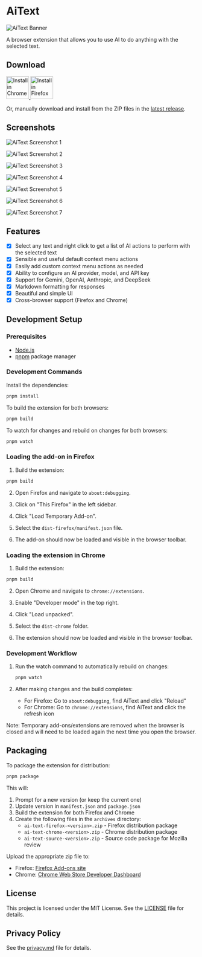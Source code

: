 # AiText

![AiText Banner](./branding/banner.png)

A browser extension that allows you to use AI to do anything with the selected text.

## Download

<a href="https://github.com/vishaltelangre/AiText/releases/latest" target="_blank">
   <img src="./icons/chrome-web-store-badge.png" alt="Install in Chrome" height="60" />
</a>
<a href="https://addons.mozilla.org/en-US/firefox/addon/AiText" target="_blank">
   <img src="./icons/firefox-get-the-addon-badge.png" alt="Install in Firefox" height="60" />
</a>

Or, manually download and install from the ZIP files in the [latest release](https://github.com/vishaltelangre/AiText/releases/latest).

## Screenshots

![AiText Screenshot 1](./branding/screenshot-1.png)

![AiText Screenshot 2](./branding/screenshot-2.png)

![AiText Screenshot 3](./branding/screenshot-3.png)

![AiText Screenshot 4](./branding/screenshot-4.png)

![AiText Screenshot 5](./branding/screenshot-5.png)

![AiText Screenshot 6](./branding/screenshot-6.png)

![AiText Screenshot 7](./branding/screenshot-7.png)

## Features

- [x] Select any text and right click to get a list of AI actions to perform with the selected text
- [x] Sensible and useful default context menu actions
- [x] Easily add custom context menu actions as needed
- [x] Ability to configure an AI provider, model, and API key
- [x] Support for Gemini, OpenAI, Anthropic, and DeepSeek
- [x] Markdown formatting for responses
- [x] Beautiful and simple UI
- [x] Cross-browser support (Firefox and Chrome)

## Development Setup

### Prerequisites

- [Node.js](https://nodejs.org/)
- [pnpm](https://pnpm.io/) package manager

### Development Commands

Install the dependencies:

```bash
pnpm install
```

To build the extension for both browsers:

```bash
pnpm build
```

To watch for changes and rebuild on changes for both browsers:

```bash
pnpm watch
```

### Loading the add-on in Firefox

1. Build the extension:

```bash
pnpm build
```

2. Open Firefox and navigate to `about:debugging`.

3. Click on "This Firefox" in the left sidebar.

4. Click "Load Temporary Add-on".

5. Select the `dist-firefox/manifest.json` file.

6. The add-on should now be loaded and visible in the browser toolbar.

### Loading the extension in Chrome

1. Build the extension:

```bash
pnpm build
```

2. Open Chrome and navigate to `chrome://extensions`.

3. Enable "Developer mode" in the top right.

4. Click "Load unpacked".

5. Select the `dist-chrome` folder.

6. The extension should now be loaded and visible in the browser toolbar.

### Development Workflow

1. Run the watch command to automatically rebuild on changes:

   ```bash
   pnpm watch
   ```

2. After making changes and the build completes:
   - For Firefox: Go to `about:debugging`, find AiText and click "Reload"
   - For Chrome: Go to `chrome://extensions`, find AiText and click the refresh icon

Note: Temporary add-ons/extensions are removed when the browser is closed and will need to be loaded again the next time you open the browser.

## Packaging

To package the extension for distribution:

```bash
pnpm package
```

This will:

1. Prompt for a new version (or keep the current one)
2. Update version in `manifest.json` and `package.json`
3. Build the extension for both Firefox and Chrome
4. Create the following files in the `archives` directory:
   - `ai-text-firefox-<version>.zip` - Firefox distribution package
   - `ai-text-chrome-<version>.zip` - Chrome distribution package
   - `ai-text-source-<version>.zip` - Source code package for Mozilla review

Upload the appropriate zip file to:

- Firefox: [Firefox Add-ons site](https://addons.mozilla.org/en-US/developers/addon/aitext/versions/submit/)
- Chrome: [Chrome Web Store Developer Dashboard](https://chrome.google.com/webstore/devconsole)

## License

This project is licensed under the MIT License. See the [LICENSE](LICENSE) file for details.

## Privacy Policy

See the [privacy.md](privacy.md) file for details.
